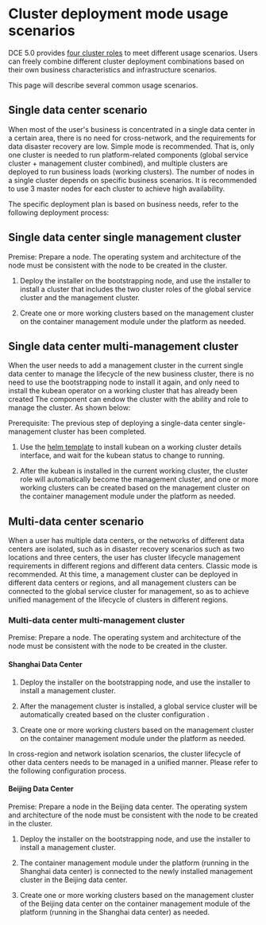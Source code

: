 # Cluster deployment mode usage scenarios

DCE 5.0 provides [four cluster roles](../../kpanda/07UserGuide/Clusters/ClusterRole.md) to meet different usage scenarios. Users can freely combine different cluster deployment combinations based on their own business characteristics and infrastructure scenarios.

This page will describe several common usage scenarios.

## Single data center scenario

When most of the user's business is concentrated in a single data center in a certain area, there is no need for cross-network, and the requirements for data disaster recovery are low. Simple mode is recommended. That is, only one cluster is needed to run platform-related components (global service cluster + management cluster combined), and multiple clusters are deployed to run business loads (working clusters). The number of nodes in a single cluster depends on specific business scenarios. It is recommended to use 3 master nodes for each cluster to achieve high availability.

The specific deployment plan is based on business needs, refer to the following deployment process:

## Single data center single management cluster



Premise: Prepare a node. The operating system and architecture of the node must be consistent with the node to be created in the cluster.

1. Deploy the installer on the bootstrapping node, and use the installer to install a cluster that includes the two cluster roles of the global service cluster and the management cluster.

1. Create one or more working clusters based on the management cluster on the container management module under the platform as needed.

## Single data center multi-management cluster

When the user needs to add a management cluster in the current single data center to manage the lifecycle of the new business cluster, there is no need to use the bootstrapping node to install it again, and only need to install the kubean operator on a working cluster that has already been created The component can endow the cluster with the ability and role to manage the cluster. As shown below:



Prerequisite: The previous step of deploying a single-data center single-management cluster has been completed.

1. Use the [helm template](../../kpanda/07UserGuide/helm/README.md) to install kubean on a working cluster details interface, and wait for the kubean status to change to running.

1. After the kubean is installed in the current working cluster, the cluster role will automatically become the management cluster, and one or more working clusters can be created based on the management cluster on the container management module under the platform as needed.

## Multi-data center scenario

When a user has multiple data centers, or the networks of different data centers are isolated, such as in disaster recovery scenarios such as two locations and three centers, the user has cluster lifecycle management requirements in different regions and different data centers. Classic mode is recommended. At this time, a management cluster can be deployed in different data centers or regions, and all management clusters can be connected to the global service cluster for management, so as to achieve unified management of the lifecycle of clusters in different regions.

### Multi-data center multi-management cluster

Premise: Prepare a node. The operating system and architecture of the node must be consistent with the node to be created in the cluster.



#### Shanghai Data Center

1. Deploy the installer on the bootstrapping node, and use the installer to install a management cluster.

1. After the management cluster is installed, a global service cluster will be automatically created based on the cluster configuration <!--link to be added-->.

1. Create one or more working clusters based on the management cluster on the container management module under the platform as needed.

In cross-region and network isolation scenarios, the cluster lifecycle of other data centers needs to be managed in a unified manner. Please refer to the following configuration process.

#### Beijing Data Center

Premise: Prepare a node in the Beijing data center. The operating system and architecture of the node must be consistent with the node to be created in the cluster.

1. Deploy the installer on the bootstrapping node, and use the installer to install a management cluster.

1. The container management module under the platform (running in the Shanghai data center) is connected to the newly installed management cluster in the Beijing data center.

1. Create one or more working clusters based on the management cluster of the Beijing data center on the container management module of the platform (running in the Shanghai data center) as needed.